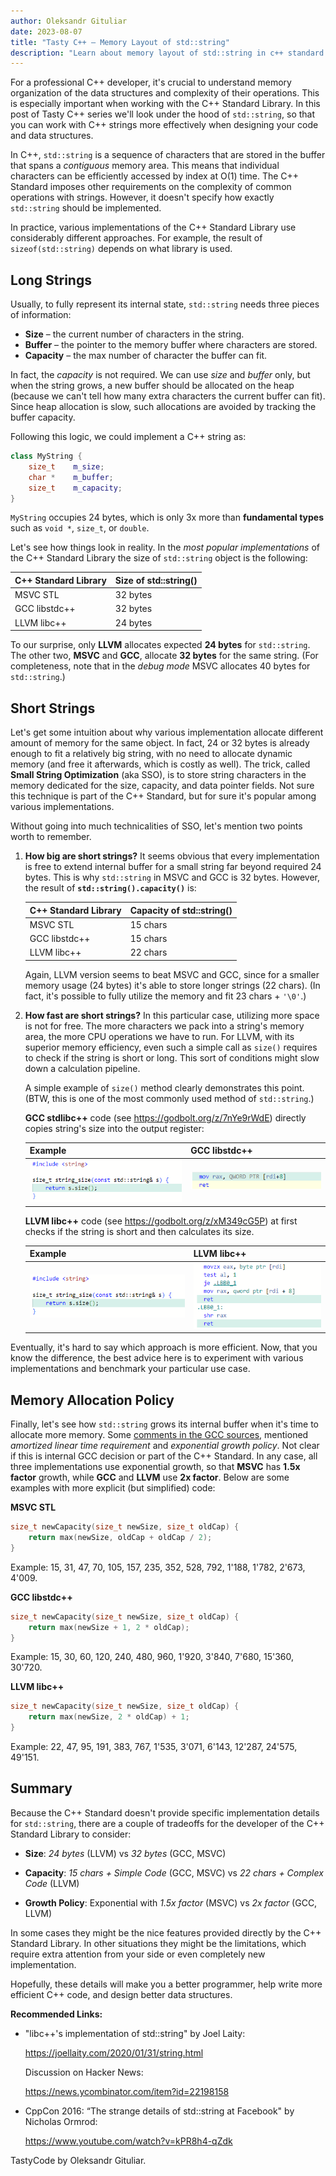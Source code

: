 ```yaml
---
author: Oleksandr Gituliar
date: 2023-08-07
title: "Tasty C++ – Memory Layout of std::string"
description: "Learn about memory layout of std::string in c++ standard libraries: MSVC STL, libstdc++, libc++."
---
```


For a professional C++ developer, it's crucial to understand memory organization of the data
structures and complexity of their operations. This is especially important when working with the
C++ Standard Library. In this post of Tasty C++ series we'll look under the hood of `std::string`,
so that you can work with C++ strings more effectively when designing your code and data structures.

In C++, `std::string` is a sequence of characters that are stored in the buffer that spans a
_contiguous_ memory area. This means that individual characters can be efficiently accessed by index
at O(1) time. The C++ Standard imposes other requirements on the complexity of common operations
with strings. However, it doesn't specify how exactly `std::string` should be implemented.

In practice, various implementations of the C++ Standard Library use considerably different
approaches. For example, the result of `sizeof(std::string)` depends on what library is used.

## Long Strings

Usually, to fully represent its internal state, `std::string` needs three pieces of information:

- **Size** – the current number of characters in the string.
- **Buffer** – the pointer to the memory buffer where characters are stored.
- **Capacity** – the max number of character the buffer can fit.

In fact, the _capacity_ is not required. We can use _size_ and _buffer_ only, but when the string
grows, a new buffer should be allocated on the heap (because we can't tell how many extra characters
the current buffer can fit). Since heap allocation is slow, such allocations are avoided by tracking
the buffer capacity.

Following this logic, we could implement a C++ string as:

```cpp
class MyString {
    size_t    m_size;
    char *    m_buffer;
    size_t    m_capacity;
}
```

`MyString` occupies 24 bytes, which is only 3x more than **fundamental types** such as `void *`,
`size_t`, or `double`.

Let's see how things look in reality. In the _most popular implementations_ of the C++ Standard
Library the size of `std::string` object is the following:

| C++ Standard Library | Size of std::string() |
| -------------------- | --------------------- |
| MSVC STL             | 32 bytes              |
| GCC libstdc++        | 32 bytes              |
| LLVM libc++          | 24 bytes              |

To our surprise, only **LLVM** allocates expected **24 bytes** for `std::string`. The other two,
**MSVC** and **GCC**, allocate **32 bytes** for the same string. (For completeness, note that in the
_debug mode_ MSVC allocates 40 bytes for `std::string`.)

## Short Strings

Let's get some intuition about why various implementation allocate different amount of memory for
the same object. In fact, 24 or 32 bytes is already enough to fit a relatively big string, with no
need to allocate dynamic memory (and free it afterwards, which is costly as well). The trick, called
**Small String Optimization** (aka SSO), is to store string characters in the memory dedicated for
the size, capacity, and data pointer fields. Not sure this technique is part of the C++ Standard,
but for sure it's popular among various implementations.

Without going into much technicalities of SSO, let's mention two points worth to remember.

1. **How big are short strings?** It seems obvious that every implementation is free to extend
   internal buffer for a small string far beyond required 24 bytes. This is why `std::string` in
   MSVC and GCC is 32 bytes. However, the result of **`std::string().capacity()`** is:
   <p><p>

   | C++ Standard Library | Capacity of std::string() |
   | -------------------- | ------------------------- |
   | MSVC STL             | 15 chars                  |
   | GCC libstdc++        | 15 chars                  |
   | LLVM libc++          | 22 chars                  |

   Again, LLVM version seems to beat MSVC and GCC, since for a smaller memory usage (24 bytes) it's
   able to store longer strings (22 chars). (In fact, it's possible to fully utilize the memory and
   fit 23 chars + `'\0'`.)

2. **How fast are short strings?** In this particular case, utilizing more space is not for
   free. The more characters we pack into a string's memory area, the more CPU operations we have to
   run. For LLVM, with its superior memory efficiency, even such a simple call as `size()` requires
   to check if the string is short or long. This sort of conditions might slow down a calculation
   pipeline.

   <p><p>

   A simple example of `size()` method clearly demonstrates this point. (BTW, this is one of
   the most commonly used method of `std::string`.)

   **GCC stdlibc++** code (see https://godbolt.org/z/7nYe9rWdE) directly copies string's size into
   the output register:

   | Example                               | GCC libstdc++                         |
   | ------------------------------------- | ------------------------------------- |
   | <img src="/img/string-size-src.png"/> | <img src="/img/string-size-gcc.png"/> |

   **LLVM libc++** code (see https://godbolt.org/z/xM349cG5P) at first checks if the string is short
   and then calculates its size.

   | Example                               | LLVM libc++                            |
   | ------------------------------------- | -------------------------------------- |
   | <img src="/img/string-size-src.png"/> | <img src="/img/string-size-llvm.png"/> |

Eventually, it's hard to say which approach is more efficient. Now, that you know the difference,
the best advice here is to experiment with various implementations and benchmark your particular use
case.

## Memory Allocation Policy

Finally, let's see how `std::string` grows its internal buffer when it's time to allocate more
memory. Some [comments in the GCC
sources](https://github.com/gcc-mirror/gcc/blob/master/libstdc%2B%2B-v3/include/bits/basic_string.tcc#L142),
mentioned _amortized linear time requirement_ and _exponential growth policy_. Not clear if this is
internal GCC decision or part of the C++ Standard. In any case, all three implementations use
exponential growth, so that **MSVC** has **1.5x factor** growth, while **GCC** and **LLVM** use **2x
factor**. Below are some examples with more explicit (but simplified) code:

**MSVC STL**

```cpp
size_t newCapacity(size_t newSize, size_t oldCap) {
    return max(newSize, oldCap + oldCap / 2);
}
```

Example: 15, 31, 47, 70, 105, 157, 235, 352, 528, 792, 1'188, 1'782, 2'673, 4'009.

**GCC libstdc++**

```cpp
size_t newCapacity(size_t newSize, size_t oldCap) {
    return max(newSize + 1, 2 * oldCap);
}
```

Example: 15, 30, 60, 120, 240, 480, 960, 1'920, 3'840, 7'680, 15'360, 30'720.

**LLVM libc++**

```cpp
size_t newCapacity(size_t newSize, size_t oldCap) {
    return max(newSize, 2 * oldCap) + 1;
}
```

Example: 22, 47, 95, 191, 383, 767, 1'535, 3'071, 6'143, 12'287, 24'575, 49'151.

## Summary

Because the C++ Standard doesn't provide specific implementation details for `std::string`, there
are a couple of tradeoffs for the developer of the C++ Standard Library to consider:

- **Size**: _24 bytes_ (LLVM) vs _32 bytes_ (GCC, MSVC)

- **Capacity**: _15 chars + Simple Code_ (GCC, MSVC) vs _22 chars + Complex Code_ (LLVM)

- **Growth Policy**: Exponential with _1.5x factor_ (MSVC) vs _2x factor_ (GCC, LLVM)

In some cases they might be the nice features provided directly by the C++ Standard Library. In
other situations they might be the limitations, which require extra attention from your side or even
completely new implementation.

Hopefully, these details will make you a better programmer, help write more efficient C++ code, and
design better data structures.

**Recommended Links:**

- "libc++'s implementation of std::string" by Joel Laity:

  https://joellaity.com/2020/01/31/string.html

  Discussion on Hacker News:

  https://news.ycombinator.com/item?id=22198158

- CppCon 2016: “The strange details of std::string at Facebook" by Nicholas Ormrod:

  https://www.youtube.com/watch?v=kPR8h4-qZdk

TastyCode by Oleksandr Gituliar.

